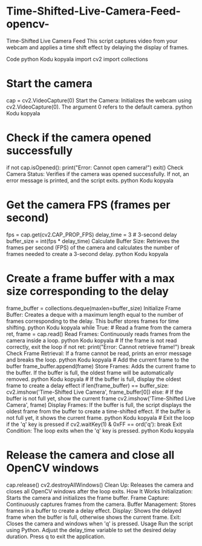 # Time-Shifted-Live-Camera-Feed-opencv-
Time-Shifted Live Camera Feed
This script captures video from your webcam and applies a time shift effect by delaying the display of frames.

Code
python
Kodu kopyala
import cv2
import collections

# Start the camera
cap = cv2.VideoCapture(0)
Start the Camera: Initializes the webcam using cv2.VideoCapture(0). The argument 0 refers to the default camera.
python
Kodu kopyala
# Check if the camera opened successfully
if not cap.isOpened():
    print("Error: Cannot open camera!")
    exit()
Check Camera Status: Verifies if the camera was opened successfully. If not, an error message is printed, and the script exits.
python
Kodu kopyala
# Get the camera FPS (frames per second)
fps = cap.get(cv2.CAP_PROP_FPS)
delay_time = 3  # 3-second delay
buffer_size = int(fps * delay_time)
Calculate Buffer Size: Retrieves the frames per second (FPS) of the camera and calculates the number of frames needed to create a 3-second delay.
python
Kodu kopyala
# Create a frame buffer with a max size corresponding to the delay
frame_buffer = collections.deque(maxlen=buffer_size)
Initialize Frame Buffer: Creates a deque with a maximum length equal to the number of frames corresponding to the delay. This buffer stores frames for time shifting.
python
Kodu kopyala
while True:
    # Read a frame from the camera
    ret, frame = cap.read()
Read Frames: Continuously reads frames from the camera inside a loop.
python
Kodu kopyala
    # If the frame is not read correctly, exit the loop
    if not ret:
        print("Error: Cannot retrieve frame!")
        break
Check Frame Retrieval: If a frame cannot be read, prints an error message and breaks the loop.
python
Kodu kopyala
    # Add the current frame to the buffer
    frame_buffer.append(frame)
Store Frames: Adds the current frame to the buffer. If the buffer is full, the oldest frame will be automatically removed.
python
Kodu kopyala
    # If the buffer is full, display the oldest frame to create a delay effect
    if len(frame_buffer) == buffer_size:
        cv2.imshow('Time-Shifted Live Camera', frame_buffer[0])
    else:
        # If the buffer is not full yet, show the current frame
        cv2.imshow('Time-Shifted Live Camera', frame)
Display Frames:
If the buffer is full, the script displays the oldest frame from the buffer to create a time-shifted effect.
If the buffer is not full yet, it shows the current frame.
python
Kodu kopyala
    # Exit the loop if the 'q' key is pressed
    if cv2.waitKey(1) & 0xFF == ord('q'):
        break
Exit Condition: The loop exits when the 'q' key is pressed.
python
Kodu kopyala
# Release the camera and close all OpenCV windows
cap.release()
cv2.destroyAllWindows()
Clean Up: Releases the camera and closes all OpenCV windows after the loop exits.
How It Works
Initialization: Starts the camera and initializes the frame buffer.
Frame Capture: Continuously captures frames from the camera.
Buffer Management: Stores frames in a buffer to create a delay effect.
Display: Shows the delayed frame when the buffer is full, otherwise shows the current frame.
Exit: Closes the camera and windows when 'q' is pressed.
Usage
Run the script using Python.
Adjust the delay_time variable to set the desired delay duration.
Press q to exit the application.
